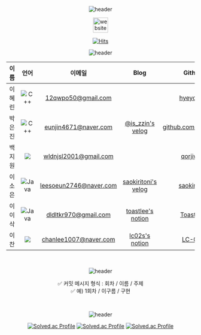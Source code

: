 <div align="center">
  
![header](https://capsule-render.vercel.app/api?text=Code%20Art%20Online&type=venom&height=500&desc=구름톤%20트레이닝%20풀스택%206회차)

[<img src='https://upload.wikimedia.org/wikipedia/commons/thumb/e/e9/Notion-logo.svg/200px-Notion-logo.svg.png' alt='website' height='40'>](https://www.notion.so/CAO-76e456f730a843afa0340094f53221d8) 

[![Hits](https://hits.seeyoufarm.com/api/count/incr/badge.svg?url=https%3A%2F%2Fgithub.com%2FCode-ArtOnline%2FCAO_Algorithm&count_bg=%23FCB0FF&title_bg=%237CB3EF&icon=&icon_color=auto&title=hits&edge_flat=false)](https://hits.seeyoufarm.com)
  
 </div>
 
<div align="center">
  
 ![header](https://capsule-render.vercel.app/api?type=soft&color=auto&height=60&section=header&text=구성원&fontSize=30)
  
|이름|언어|이메일|Blog|Github|
|:---:|:---:|:---:|:---:|:---:|
|이혜린|![C++](https://img.shields.io/badge/c++-%2300599C.svg?style=for-the-badge&logo=c%2B%2B&logoColor=white)|12qwpo50@gmail.com||[hyeyoooo](https://github.com/hyeyoooo)|
|박은진|![C++](https://img.shields.io/badge/c++-%2300599C.svg?style=for-the-badge&logo=c%2B%2B&logoColor=white)|eunjin4671@naver.com|[@is_zzin's velog](https://velog.io/@is_zzin/posts)|[github.com/potatoj1n](https://github.com/potatoj1n)|
|백지원|<img src="https://img.shields.io/badge/python-%233776AB.svg?&style=for-the-badge&logo=python&logoColor=white" />|wldnjsl2001@gmail.com||[qorjiwon](https://github.com/qorjiwon)|
|이소은|![Java](https://img.shields.io/badge/java-%23ED8B00.svg?style=for-the-badge&logo=openjdk&logoColor=white)|leesoeun2746@naver.com|[saokiritoni's velog](https://velog.io/@saokiritoni/posts)|[saokiritoni](https://github.com/saokiritoni)|
|이이삭|![Java](https://img.shields.io/badge/java-%23ED8B00.svg?style=for-the-badge&logo=openjdk&logoColor=white)|dldltkr970@gmail.com|[toastlee's notion](https://toastlee.notion.site/toastlee/bee2045ba81043c58175118eb9921074)|[ToastLee](https://github.com/ToastLee)|
|이 찬|<img src="https://img.shields.io/badge/javascript-%23F7DF1E.svg?&style=for-the-badge&logo=javascript&logoColor=black" />|chanlee1007@naver.com|[lc02s's notion](https://www.notion.so/lc02s/6-e6a3a616f3624eaca4367ab9b9cb9f42?pvs=4)|[LC-02s](https://github.com/LC-02s)|
</div>
<br>
<div align="center">

 ![header](https://capsule-render.vercel.app/api?type=soft&color=auto&height=60&section=header&text=Commit%20규칙&fontSize=30)
 
✅ 커밋 메시지 형식 : 회차 / 이름 / 주제 <br>
✅ 예) 1회차 / 이구름 / 구현
</div>

<br>

<div align="center">

 ![header](https://capsule-render.vercel.app/api?type=soft&color=auto&height=60&section=header&text=Solved.ac&fontSize=30)
  
[![Solved.ac Profile](http://mazassumnida.wtf/api/v2/generate_badge?boj=leesoeun2746)](https://solved.ac/leesoeun2746/)
[![Solved.ac Profile](http://mazassumnida.wtf/api/v2/generate_badge?boj=eunjin4671)](https://solved.ac/eunjin4671/) 
[![Solved.ac Profile](http://mazassumnida.wtf/api/v2/generate_badge?boj=chanlee1007)](https://mazassumnida.wtf/api/v2/generate_badge?boj=chanlee1007)

</div>
